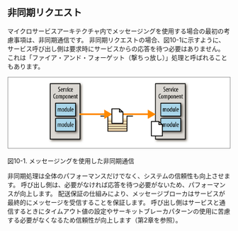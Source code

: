 ## 非同期リクエスト

マイクロサービスアーキテクチャ内でメッセージングを使用する場合の最初の考慮事項は、非同期通信です。
非同期リクエストの場合、図10-1に示すように、サービス呼び出し側は要求時にサービスからの応答を待つ必要はありません。
これは「ファイア・アンド・フォーゲット（撃ちっ放し）」処理と呼ばれることもあります。

![メッセージングを使用した非同期通信](img/10-1.png)

図10-1. メッセージングを使用した非同期通信

非同期処理は全体のパフォーマンスだけでなく、システムの信頼性も向上させます。
呼び出し側は、必要がなければ応答を待つ必要がないため、パフォーマンスが向上します。
配送保証の仕組みにより、メッセージブローカはサービスが最終的にメッセージを受信することを保証します。
呼び出し側はサービスと通信するときにタイムアウト値の設定やサーキットブレーカパターンの使用に苦慮する必要がなくなるため信頼性が向上します（第2章を参照）。

